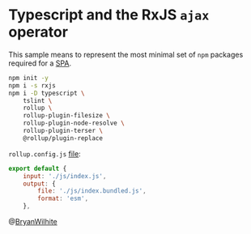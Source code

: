 # Typescript and the RxJS `ajax` operator

This sample means to represent the most minimal set of `npm` packages required for a [SPA](https://en.wikipedia.org/wiki/Single-page_application).

```bash
npm init -y
npm i -s rxjs
npm i -D typescript \
    tslint \
    rollup \
    rollup-plugin-filesize \
    rollup-plugin-node-resolve \
    rollup-plugin-terser \
    @rollup/plugin-replace
```

`rollup.config.js` [file](./rollup.config.js):

```javascript
export default {
    input: './js/index.js',
    output: {
        file: './js/index.bundled.js',
        format: 'esm',
    },
```

@[BryanWilhite](https://twitter.com/BryanWilhite)
